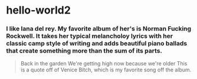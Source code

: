 # hello-world2
### I like lana del rey. My favorite album of her's is Norman Fucking Rockwell. It takes her typical melancholoy lyrics with her classic camp style of writing and adds beautiful piano ballads that create something more than the sum of its parts.
>Back in the garden
>We're getting high now because we're older
This is a quote off of Venice Bitch, which is my favorite song off the album.
